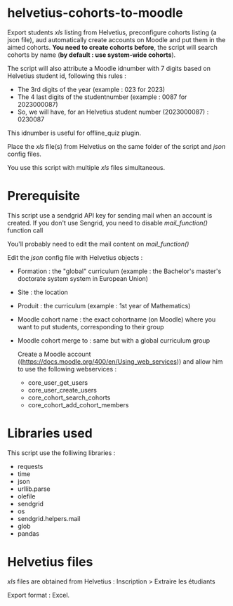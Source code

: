# helvetius-cohorts-to-moodle
Export students *xls* listing from Helvetius, preconfigure cohorts listing (a json file), aud automatically create accounts on Moodle and put them in the aimed cohorts. **You need to create cohorts before**, the script will search cohorts by name (**by default : use system-wide cohorts**).

The script will also attribute a Moodle idnumber with 7 digits based on Helvetius student id, following this rules :
- The 3rd digits of the year (example : 023 for 2023)
- The 4 last digits of the studentnumber (example : 0087 for 2023000087)
- So, we will have, for an Helvetius student number (2023000087) : 0230087

This idnumber is useful for offline_quiz plugin.

Place the *xls* file(s) from Helvetius on the same folder of the script and *json* config files.

You use this script with multiple *xls* files simultaneous.

# Prerequisite
This script use a sendgrid API key for sending mail when an account is created. If you don't use Sengrid, you need to disable *mail_function()* function call

You'll probably need to edit the mail content on *mail_function()*

Edit the *json* config file with Helvetius objects :
- Formation : the "global" curriculum (example : the Bachelor's master's doctorate system system in European Union)
- Site : the location
- Produit : the curriculum (example : 1st year of Mathematics)
- Moodle cohort name : the exact cohortname (on Moodle) where you want to put students, corresponding to their group
- Moodle cohort merge to : same but with a global curriculum group

  Create a Moodle account ((https://docs.moodle.org/400/en/Using_web_services)) and allow him to use the following webservices :
  - core_user_get_users
  - core_user_create_users
  - core_cohort_search_cohorts
  - core_cohort_add_cohort_members

# Libraries used
This script use the folliwing libraries :
- requests
- time
- json
- urllib.parse
- olefile
- sendgrid
- os
- sendgrid.helpers.mail
- glob
- pandas

# Helvetius files

*xls* files are obtained from Helvetius :
Inscription > Extraire les étudiants

Export format : Excel.
